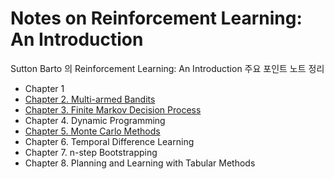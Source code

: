 # Notes on Reinforcement Learning: An Introduction
Sutton Barto 의 Reinforcement Learning: An Introduction 주요 포인트 노트 정리<br>

- Chapter 1
- [Chapter 2. Multi-armed Bandits](https://github.com/LibraryAI/Guide_to_Reinforcement_Learning/blob/master/Chapter%202%20Multi-Armed%20Bandits.md)
- [Chapter 3. Finite Markov Decision Process](https://github.com/LibraryAI/Guide_to_Reinforcement_Learning/blob/master/Chapter%203%20Finite%20Markov%20Decision%20Process.md)
- Chapter 4. Dynamic Programming
- [Chapter 5. Monte Carlo Methods](https://github.com/LibraryAI/Guide_to_Reinforcement_Learning/blob/master/Chapter%205%20Monte%20Carlo%20Methods.md)
- Chapter 6. Temporal Difference Learning
- Chapter 7. n-step Bootstrapping
- Chapter 8. Planning and Learning with Tabular Methods
